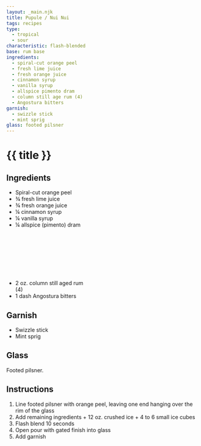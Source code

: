 ```yaml
---
layout: _main.njk
title: Pupule / Nui Nui
tags: recipes
type: 
  - tropical
  - sour
characteristic: flash-blended
base: rum base
ingredients:
  - spiral-cut orange peel
  - fresh lime juice
  - fresh orange juice
  - cinnamon syrup
  - vanilla syrup
  - allspice pimento dram
  - column still age rum (4)
  - Angostura bitters
garnish:
  - swizzle stick
  - mint sprig
glass: footed pilsner
---
```


<!-- markdownlint-disable MD025 -->
# {{ title }}
<!-- markdownlint-disable MD025 -->

## Ingredients

- Spiral-cut orange peel
- &frac34; fresh lime juice
- &frac34; fresh orange juice
- &frac14; cinnamon syrup
- &frac14; vanilla syrup
- &frac14; allspice (pimento) dram
- 2 oz. column still aged rum<icon-l space="1em"><span class="with-icon"><svg class="icon"><use href="/assets/images/icons/circle-4.svg#circle-4"></use></svg><span class="sr-only">(4)</span></span></icon-l>
- 1 dash Angostura bitters

## Garnish

- Swizzle stick
- Mint sprig

## Glass

Footed pilsner.

## Instructions

1. Line footed pilsner with orange peel, leaving one end hanging over the rim of the glass
2. Add remaining ingredients + 12 oz. crushed ice + 4 to 6 small ice cubes
3. Flash blend 10 seconds
4. Open pour with gated finish into glass
5. Add garnish
